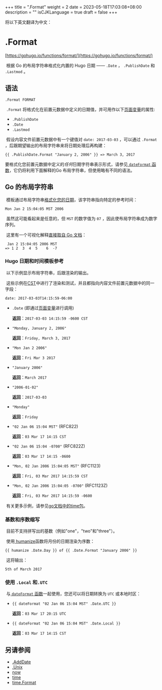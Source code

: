 +++
title = ".Format"
weight = 2
date = 2023-05-18T17:03:08+08:00
description = ""
isCJKLanguage = true
draft = false
+++

将以下英文翻译为中文：
# .Format

[https://gohugo.io/functions/format/](https://gohugo.io/functions/format/)

​	根据 Go 的布局字符串格式化内置的 Hugo 日期 ——  `.Date` ， `.PublishDate`  和  `.Lastmod` 。  

## 语法

```
.Format FORMAT
```

​	`.Format` 将格式化在前置元数据中定义的日期值，并可用作以下[页面变量](https://gohugo.io/variables/page/)的属性: 

- `.PublishDate`
- `.Date`
- `.Lastmod`

​	假设内容文件前置元数据中有一个键值对  `date: 2017-03-03` ，可以通过  `.Format` ，后跟期望输出的布局字符串来将日期处理后再构建：

```go-html-template
{{ .PublishDate.Format "January 2, 2006" }} => March 3, 2017
```

​	要格式化您前置元数据中定义的*任何*日期字符串表示形式，请参见[ `dateFormat`  函数](https://gohugo.io/functions/dateformat/)，它仍将利用下面解释的Go 布局字符串，但使用略有不同的语法。  

## Go 的布局字符串

​	模板通过布局字符串[格式化您的日期](https://golang.org/pkg/time/)，该字符串指向特定的参考时间：

```
Mon Jan 2 15:04:05 MST 2006
```

​	虽然这可能看起来是任意的，但  `MST`  的数字值为  `07` ，因此使布局字符串成为数字序列。  

​	这里有一个可视化解释[直接取自 Go 文档](https://golang.org/pkg/time/#example_Time_Format)：

```
 Jan 2 15:04:05 2006 MST
=> 1 2  3  4  5    6  -7
```

### Hugo 日期和时间模板参考 

​	以下示例显示布局字符串，后跟渲染的输出。  

​	这些示例在[CST](https://en.wikipedia.org/wiki/Central_Time_Zone)中进行了渲染和测试，并且都指向内容文件前置元数据中的同一字段：

```
date: 2017-03-03T14:15:59-06:00
```

- `.Date` (即通过[页面变量](https://gohugo.io/variables/page/)进行调用)

  **返回**：`2017-03-03 14:15:59 -0600 CST`

- `"Monday, January 2, 2006"`

  **返回**：`Friday, March 3, 2017`

- `"Mon Jan 2 2006"`

  **返回**：`Fri Mar 3 2017`

- `"January 2006"`

  **返回**：`March 2017`

- `"2006-01-02"`

  **返回**：`2017-03-03`

- `"Monday"`

  **返回**：`Friday`

- `"02 Jan 06 15:04 MST"` (RFC822)

  **返回**：`03 Mar 17 14:15 CST`

- `"02 Jan 06 15:04 -0700"` (RFC822Z)

  **返回**：`03 Mar 17 14:15 -0600`

- `"Mon, 02 Jan 2006 15:04:05 MST"` (RFC1123)

  **返回**：`Fri, 03 Mar 2017 14:15:59 CST`

- `"Mon, 02 Jan 2006 15:04:05 -0700"` (RFC1123Z)

  **返回**：`Fri, 03 Mar 2017 14:15:59 -0600`

​	有关更多示例，请参见[go文档中的time包](https://golang.org/pkg/time/#ANSIC)。 

### 基数和序数缩写

​	目前不支持拼写出的基数（例如"one"，"two"和"three"）。  

​	使用[ humanize](https://gohugo.io/functions/humanize)函数将月份的日期渲染为序数：

```go-html-template
{{ humanize .Date.Day }} of {{ .Date.Format "January 2006" }}
```

​	这将输出：

```
5th of March 2017
```

###  使用 `.Local` 和`.UTC` 

​	与[ `dateFormat`  函数](https://gohugo.io/functions/dateformat/)一起使用，您还可以将日期转换为 `UTC` 或本地时区：  

- `{{ dateFormat "02 Jan 06 15:04 MST" .Date.UTC }}`

  **返回**：`03 Mar 17 20:15 UTC`

- `{{ dateFormat "02 Jan 06 15:04 MST" .Date.Local }}`

  **返回**：`03 Mar 17 14:15 CST`

## 另请参阅

- [.AddDate](https://gohugo.io/functions/adddate/)
- [.Unix](https://gohugo.io/functions/unix/)
- [now](https://gohugo.io/functions/now/)
- [time](https://gohugo.io/functions/time/)
- [time.Format](https://gohugo.io/functions/dateformat/)
